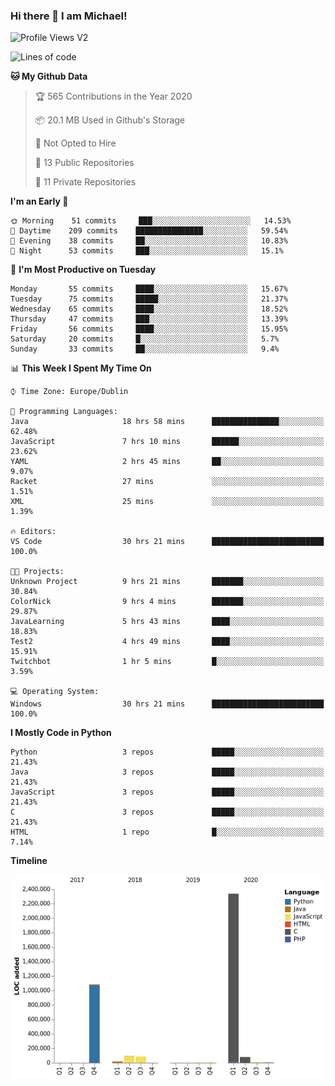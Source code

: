### Hi there 👋 I am Michael!

![Profile Views V2](https://komarev.com/ghpvc/?username=AppDevMichael)

<!--START_SECTION:waka-->
![Lines of code](https://img.shields.io/badge/From%20Hello%20World%20I%27ve%20Written-11.8%20million%20lines%20of%20code-blue)

**🐱 My Github Data** 

> 🏆 565 Contributions in the Year 2020
 > 
> 📦 20.1 MB Used in Github's Storage 
 > 
> 🚫 Not Opted to Hire
 > 
> 📜 13 Public Repositories
 > 
> 🔑 11 Private Repositories 

**I'm an Early 🐤** 

```text
🌞 Morning    51 commits     ███░░░░░░░░░░░░░░░░░░░░░░   14.53% 
🌆 Daytime    209 commits    ███████████████░░░░░░░░░░   59.54% 
🌃 Evening    38 commits     ██░░░░░░░░░░░░░░░░░░░░░░░   10.83% 
🌙 Night      53 commits     ███░░░░░░░░░░░░░░░░░░░░░░   15.1%

```
📅 **I'm Most Productive on Tuesday** 

```text
Monday       55 commits     ████░░░░░░░░░░░░░░░░░░░░░   15.67% 
Tuesday      75 commits     █████░░░░░░░░░░░░░░░░░░░░   21.37% 
Wednesday    65 commits     ████░░░░░░░░░░░░░░░░░░░░░   18.52% 
Thursday     47 commits     ███░░░░░░░░░░░░░░░░░░░░░░   13.39% 
Friday       56 commits     ████░░░░░░░░░░░░░░░░░░░░░   15.95% 
Saturday     20 commits     █░░░░░░░░░░░░░░░░░░░░░░░░   5.7% 
Sunday       33 commits     ██░░░░░░░░░░░░░░░░░░░░░░░   9.4%

```


📊 **This Week I Spent My Time On** 

```text
⌚︎ Time Zone: Europe/Dublin

💬 Programming Languages: 
Java                     18 hrs 58 mins      ███████████████░░░░░░░░░░   62.48% 
JavaScript               7 hrs 10 mins       ██████░░░░░░░░░░░░░░░░░░░   23.62% 
YAML                     2 hrs 45 mins       ██░░░░░░░░░░░░░░░░░░░░░░░   9.07% 
Racket                   27 mins             ░░░░░░░░░░░░░░░░░░░░░░░░░   1.51% 
XML                      25 mins             ░░░░░░░░░░░░░░░░░░░░░░░░░   1.39%

🔥 Editors: 
VS Code                  30 hrs 21 mins      █████████████████████████   100.0%

🐱‍💻 Projects: 
Unknown Project          9 hrs 21 mins       ███████░░░░░░░░░░░░░░░░░░   30.84% 
ColorNick                9 hrs 4 mins        ███████░░░░░░░░░░░░░░░░░░   29.87% 
JavaLearning             5 hrs 43 mins       ████░░░░░░░░░░░░░░░░░░░░░   18.83% 
Test2                    4 hrs 49 mins       ████░░░░░░░░░░░░░░░░░░░░░   15.91% 
Twitchbot                1 hr 5 mins         █░░░░░░░░░░░░░░░░░░░░░░░░   3.59%

💻 Operating System: 
Windows                  30 hrs 21 mins      █████████████████████████   100.0%

```

**I Mostly Code in Python** 

```text
Python                   3 repos             █████░░░░░░░░░░░░░░░░░░░░   21.43% 
Java                     3 repos             █████░░░░░░░░░░░░░░░░░░░░   21.43% 
JavaScript               3 repos             █████░░░░░░░░░░░░░░░░░░░░   21.43% 
C                        3 repos             █████░░░░░░░░░░░░░░░░░░░░   21.43% 
HTML                     1 repo              █░░░░░░░░░░░░░░░░░░░░░░░░   7.14%

```


**Timeline**

![Chart not found](https://github.com/AppDevMichael/AppDevMichael/blob/master/charts/bar_graph.png) 


<!--END_SECTION:waka-->

